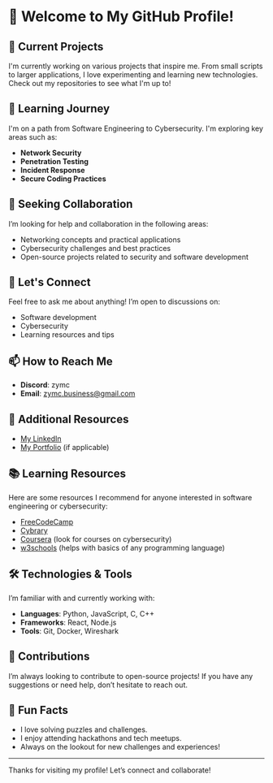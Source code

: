 # 👋 Welcome to My GitHub Profile!

## 🔭 Current Projects
I'm currently working on various projects that inspire me. From small scripts to larger applications, I love experimenting and learning new technologies. Check out my repositories to see what I'm up to!

## 🌱 Learning Journey
I'm on a path from Software Engineering to Cybersecurity. I'm exploring key areas such as:
- **Network Security**
- **Penetration Testing**
- **Incident Response**
- **Secure Coding Practices**

## 🤔 Seeking Collaboration
I’m looking for help and collaboration in the following areas:
- Networking concepts and practical applications
- Cybersecurity challenges and best practices
- Open-source projects related to security and software development

## 💬 Let's Connect
Feel free to ask me about anything! I’m open to discussions on:
- Software development
- Cybersecurity
- Learning resources and tips

## 📫 How to Reach Me
- **Discord**: zymc
- **Email**: [zymc.business@gmail.com](mailto:zymc.business@gmail.com)

## 📄 Additional Resources
- [My LinkedIn](https://www.linkedin.com/in/jawad-dibs-3685652b2/)
- [My Portfolio](https://drive.google.com/drive/folders/1xm23KS7qfdAhq5drEKEPwRcsA4R993rC?usp=sharing) (if applicable)

## 📚 Learning Resources
Here are some resources I recommend for anyone interested in software engineering or cybersecurity:
- [FreeCodeCamp](https://www.freecodecamp.org)
- [Cybrary](https://www.cybrary.it)
- [Coursera](https://www.coursera.org) (look for courses on cybersecurity)
- [w3schools](w3schools.com) (helps with basics of any programming language)

## 🛠️ Technologies & Tools
I’m familiar with and currently working with:
- **Languages**: Python, JavaScript, C, C++
- **Frameworks**: React, Node.js
- **Tools**: Git, Docker, Wireshark

## 📝 Contributions
I’m always looking to contribute to open-source projects! If you have any suggestions or need help, don’t hesitate to reach out.

## 🌟 Fun Facts
- I love solving puzzles and challenges.
- I enjoy attending hackathons and tech meetups.
- Always on the lookout for new challenges and experiences!

---

Thanks for visiting my profile! Let’s connect and collaborate!
